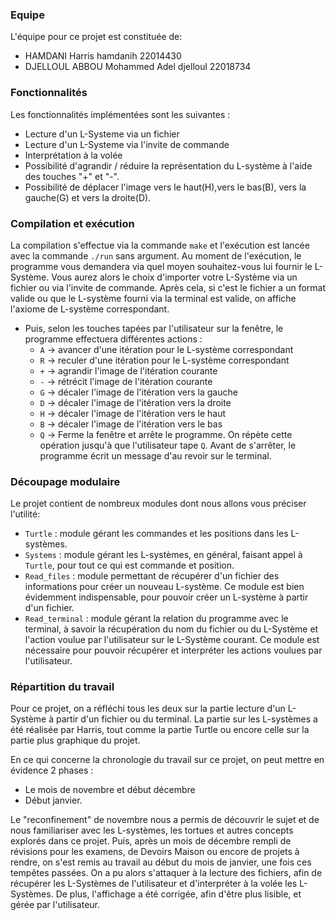 ### Equipe
L'équipe pour ce projet est constituée de:
* HAMDANI Harris hamdanih 22014430
* DJELLOUL ABBOU Mohammed Adel djelloul 22018734

### Fonctionnalités

Les fonctionnalités implémentées sont les suivantes :
- Lecture d'un L-Systeme via un fichier
- Lecture d'un L-Systeme via l'invite de commande
- Interprétation à la volée
- Possibilité d'agrandir / réduire la représentation du L-système à l'aide des touches "+" et "-".
- Possibilité de déplacer l'image vers le haut(H),vers le bas(B), vers la gauche(G) et vers la droite(D).


### Compilation et exécution

La compilation s'effectue via la commande `make` et l'exécution est lancée avec la commande `./run` sans argument.
Au moment de l'exécution, le programme vous demandera via quel moyen souhaitez-vous lui fournir le L-Système.
Vous aurez alors le choix d'importer votre L-Système via un fichier ou via l'invite de commande.
Après cela, si c'est le fichier a un format valide ou que le L-système fourni via la terminal est valide, on affiche l'axiome de L-système correspondant.
* Puis, selon les touches tapées par l'utilisateur sur la fenêtre, le programme effectuera différentes actions :
	* `A` -> avancer d'une itération pour le L-système correspondant
	* `R` -> reculer d'une itération pour le L-système correspondant
	* `+` -> agrandir l'image de l'itération courante
	* `-` -> rétrécit l'image de l'itération courante
	* `G` -> décaler l'image de l'itération vers la gauche
	* `D` -> décaler l'image de l'itération vers la droite
	* `H` -> décaler l'image de l'itération vers le haut
	* `B` -> décaler l'image de l'itération vers le bas
	* `Q` -> Ferme la fenêtre et arrête le programme.
On répète cette opération jusqu'à que l'utilisateur tape `Q`. Avant de s'arrêter, le programme écrit un message d'au revoir sur le terminal.
 
### Découpage modulaire

Le projet contient de nombreux modules dont nous allons vous préciser l'utilité:
- `Turtle` : module gérant les commandes et les positions dans les L-systèmes.
- `Systems` : module gérant les L-systèmes, en général, faisant appel à `Turtle`, pour tout ce qui est commande et position.
- `Read_files` : module permettant de récupérer d'un fichier des informations pour créer un nouveau L-système. Ce module est bien évidemment indispensable, pour pouvoir créer un L-système à partir d'un fichier.
- `Read_terminal` : module gérant la relation du programme avec le terminal, à savoir la récupération du nom du fichier ou du L-Système et l'action voulue par l'utilisateur sur le L-Système courant. Ce module est nécessaire pour pouvoir récupérer et interpréter les actions voulues par l'utilisateur.

### Répartition du travail

 Pour ce projet, on a réfléchi tous les deux sur la partie lecture d'un L-Système à partir d'un fichier ou du terminal. La partie sur les L-systèmes a été réalisée par Harris, tout comme la partie Turtle ou encore celle sur la partie plus graphique du projet.  

 En ce qui concerne la chronologie du travail sur ce projet, on peut mettre en évidence 2 phases :
 * Le mois de novembre et début décembre
 * Début janvier.

Le "reconfinement" de novembre nous a permis de découvrir le sujet et de nous familiariser avec les L-systèmes, les tortues et autres concepts explorés dans ce projet.
Puis, après un mois de décembre rempli de révisions pour les examens, de Devoirs Maison ou encore de projets à rendre, on s'est remis au travail au début du mois de janvier, une fois ces tempêtes passées. On a pu alors s'attaquer à la lecture des fichiers, afin de récupérer les L-Systèmes de l'utilisateur et d'interpréter à la volée les L-Systèmes. De plus, l'affichage a été corrigée, afin d'être plus lisible, et gérée par l'utilisateur.
